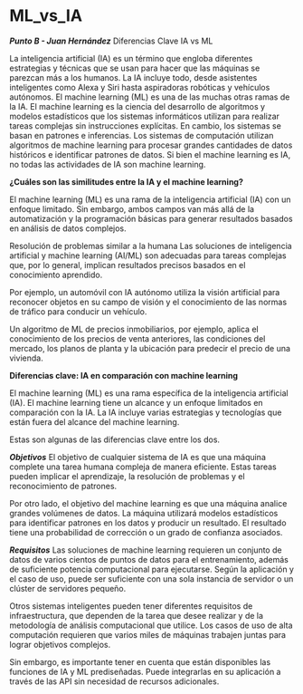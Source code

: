 # ML_vs_IA
**_Punto B - Juan Hernández_**
Diferencias Clave IA vs ML

La inteligencia artificial (IA) es un término que engloba diferentes estrategias y técnicas que se usan 
para hacer que las máquinas se parezcan más a los humanos. La IA incluye todo, desde asistentes 
inteligentes como Alexa y Siri hasta aspiradoras robóticas y vehículos autónomos. El machine learning 
(ML) es una de las muchas otras ramas de la IA. El machine learning es la ciencia del desarrollo de 
algoritmos y modelos estadísticos que los sistemas informáticos utilizan para realizar tareas complejas 
sin instrucciones explícitas. En cambio, los sistemas se basan en patrones e inferencias. Los sistemas 
de computación utilizan algoritmos de machine learning para procesar grandes cantidades de datos 
históricos e identificar patrones de datos. Si bien el machine learning es IA, no todas las actividades 
de IA son machine learning.

**¿Cuáles son las similitudes entre la IA y el machine learning?**

El machine learning (ML) es una rama de la inteligencia artificial (IA) con un enfoque limitado. Sin 
embargo, ambos campos van más allá de la automatización y la programación básicas para generar 
resultados basados en análisis de datos complejos.

Resolución de problemas similar a la humana
Las soluciones de inteligencia artificial y machine learning (AI/ML) son adecuadas para tareas 
complejas que, por lo general, implican resultados precisos basados en el conocimiento aprendido.

Por ejemplo, un automóvil con IA autónomo utiliza la visión artificial para reconocer objetos en su 
campo de visión y el conocimiento de las normas de tráfico para conducir un vehículo.

Un algoritmo de ML de precios inmobiliarios, por ejemplo, aplica el conocimiento de los precios de 
venta anteriores, las condiciones del mercado, los planos de planta y la ubicación para predecir el 
precio de una vivienda.

**Diferencias clave: IA en comparación con machine learning**

El machine learning (ML) es una rama específica de la inteligencia artificial (IA). El machine learning 
tiene un alcance y un enfoque limitados en comparación con la IA. La IA incluye varias estrategias y 
tecnologías que están fuera del alcance del machine learning.

Estas son algunas de las diferencias clave entre los dos.

**_Objetivos_**
El objetivo de cualquier sistema de IA es que una máquina complete una tarea humana compleja de manera 
eficiente. Estas tareas pueden implicar el aprendizaje, la resolución de problemas y el reconocimiento 
de patrones.

Por otro lado, el objetivo del machine learning es que una máquina analice grandes volúmenes de datos. 
La máquina utilizará modelos estadísticos para identificar patrones en los datos y producir un 
resultado. El resultado tiene una probabilidad de corrección o un grado de confianza asociados.

**_Requisitos_**
Las soluciones de machine learning requieren un conjunto de datos de varios cientos de puntos de datos 
para el entrenamiento, además de suficiente potencia computacional para ejecutarse. Según la aplicación 
y el caso de uso, puede ser suficiente con una sola instancia de servidor o un clúster de servidores 
pequeño.

Otros sistemas inteligentes pueden tener diferentes requisitos de infraestructura, que dependen de la 
tarea que desee realizar y de la metodología de análisis computacional que utilice. Los casos de uso de 
alta computación requieren que varios miles de máquinas trabajen juntas para lograr objetivos complejos.

Sin embargo, es importante tener en cuenta que están disponibles las funciones de IA y ML prediseñadas. 
Puede integrarlas en su aplicación a través de las API sin necesidad de recursos adicionales.
